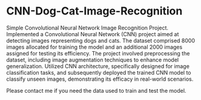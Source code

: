 # CNN-Dog-Cat-Image-Recognition

Simple Convolutional Neural Network Image Recognition Project.
Implemented a Convolutional Neural Network (CNN) project aimed at detecting images representing dogs and cats. The dataset comprised 8000 images allocated for training the model and an additional 2000 images assigned for testing its efficiency. The project involved preprocessing the dataset, including image augmentation techniques to enhance model generalization. Utilized CNN architecture, specifically designed for image classification tasks, and subsequently deployed the trained CNN model to classify unseen images, demonstrating its efficacy in real-world scenarios.

Please contact me if you need the data used to train and test the model.


